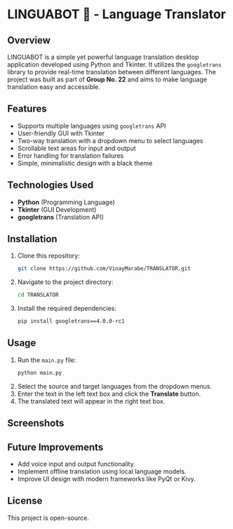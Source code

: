 # LINGUABOT 🤖 - Language Translator



## Overview

LINGUABOT is a simple yet powerful language translation desktop application developed using Python and Tkinter. It utilizes the `googletrans` library to provide real-time translation between different languages. The project was built as part of **Group No. 22** and aims to make language translation easy and accessible.

## Features

- Supports multiple languages using `googletrans` API
- User-friendly GUI with Tkinter
- Two-way translation with a dropdown menu to select languages
- Scrollable text areas for input and output
- Error handling for translation failures
- Simple, minimalistic design with a black theme

## Technologies Used

- **Python** (Programming Language)
- **Tkinter** (GUI Development)
- **googletrans** (Translation API)

## Installation

1. Clone this repository:
   ```sh
   git clone https://github.com/VinayMarabe/TRANSLATOR.git
   ```
2. Navigate to the project directory:
   ```sh
   cd TRANSLATOR
   ```
3. Install the required dependencies:
   ```sh
   pip install googletrans==4.0.0-rc1
   ```

## Usage

1. Run the `main.py` file:
   ```sh
   python main.py
   ```
2. Select the source and target languages from the dropdown menus.
3. Enter the text in the left text box and click the **Translate** button.
4. The translated text will appear in the right text box.

## Screenshots



## Future Improvements

- Add voice input and output functionality.
- Implement offline translation using local language models.
- Improve UI design with modern frameworks like PyQt or Kivy.

##

## License

This project is open-source.

